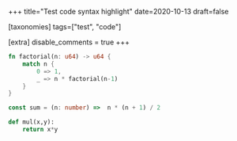 +++
title="Test code syntax highlight"
date=2020-10-13
draft=false

[taxonomies]
tags=["test", "code"]

[extra]
disable_comments = true
+++

```rust
fn factorial(n: u64) -> u64 {
    match n {
        0 => 1,
        _ => n * factorial(n-1)
    }
}
```

```typescript
const sum = (n: number) =>  n * (n + 1) / 2
```

```python
def mul(x,y):
    return x*y
```
